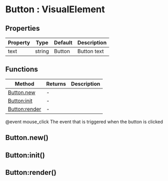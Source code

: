 # Button : VisualElement

## Properties

|Property|Type|Default|Description|
|---|---|---|---|
|text|string|Button|Button text

## Functions

|Method|Returns|Description|
|---|---|---|
|[Button.new](#Button.new)|-|
|[Button:init](#Button:init)|-|
|[Button:render](#Button:render)|-|

@event mouse_click The event that is triggered when the button is clicked
## Button.new()

## Button:init()

## Button:render()

